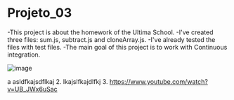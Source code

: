# Projeto_03
-This project is about the homework of the Ultima School.
-I've created three files: sum.js, subtract.js and cloneArray.js.
-I've already tested the files with test files.
-The main goal of this project is to work with Continuous integration.


![image](https://user-images.githubusercontent.com/91019951/190874679-ed91e581-f6d7-490a-bcc8-3ed689fd9bb0.png)

a asldfkajsdflkaj 
2. lkajslfkajdlfkj
3. https://www.youtube.com/watch?v=UB_JWx6uSac

